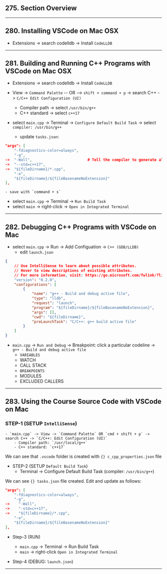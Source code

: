 ## 275. Section Overview

***

## 280. Installing VSCode on Mac OSX

* Extensions -> search codelldb -> Install `CodeLLDB`

***

## 281. Building and Running C++ Programs with VSCode on Mac OSX

* Extensions -> search codelldb -> Install `CodeLLDB`

* View -> `Command Palette` -- OR --> `shift + command + p` -> search C++ -> `C/C++ Edit Configuration (UI)`
    - Compiler path -> select `/usr/bin/g++`
    - C++ standard -> select `c++17`


* select `main.cpp` -> Terminal -> `Configure Default Build Task` -> select `compiler: /usr/bin/g++`
    - update `tasks.json`:
```json
"args": [
    "-fdiagnostics-color=always",
    "-g",
->  "-Wall",                         # Tell the compiler to generate all warnings.
->  "--std=c++17",
->	"${fileDirname}/*.cpp",
    "-o",
    "${fileDirname}/${fileBasenameNoExtension}"
],
```
    - save with `command + s`


* select `main.cpp` -> Terminal -> `Run Build Task`
* select `main` -> right-click -> `Open in Integrated Terminal`

***

## 282. Debugging C++ Programs with VSCode on Mac

* select `main.cpp` -> Run -> Add Configuation -> `C++ (GDB/LLDB)`
    - edit `launch.json`
```json
{
    // Use IntelliSense to learn about possible attributes.
    // Hover to view descriptions of existing attributes.
    // For more information, visit: https://go.microsoft.com/fwlink/?linkid=830387
    "version": "0.2.0",
    "configurations": [
        {
            "name": "g++ - Build and debug active file",
            "type": "lldb",
            "request": "launch",
            "program": "${fileDirname}/${fileBasenameNoExtension}",
            "args": [],
            "cwd": "${fileDirname}",
            "preLaunchTask": "C/C++: g++ build active file"
        }
    ]
}
```

* `main.cpp` -> `Run and Debug` -> Breakpoint: click a particular codeline -> `g++ - Build and debug active file`
    - `VARIABLES`
    - WATCH
    - CALL STACK
    - `BREAKPOINTS`
    - MODULES
    - EXCLUDED CALLERS

***

## 283. Using the Course Source Code with VSCode on Mac

### STEP-1 (SETUP `IntelliSense`)
    - `main.cpp` -> View -> `Command Palette` OR `cmd + shift + p` -> search C++ -> `C/C++: Edit Configuration (UI)`
        - Compiler path: `/usr/local/g++`
        - C++ standard: `c++17`

We can see that `.vscode` folder is created with `{} c_cpp_properties.json` file

* STEP-2 (SETUP `Default Build Task`)
    - Terminal -> Configure Default Build Task (compiler: `/usr/bin/g++`)

We can see `{} tasks.json` file created. Edit and update as follows:

```json
"args": [
    "-fdiagnostics-color=always",
    "-g",
->    "-Wall",
->    "-std=c++17",
->    "${fileDirname}/*.cpp",
    "-o",
    "${fileDirname}/${fileBasenameNoExtension}"
],
```

* Step-3 (RUN)
    - `main.cpp` -> Terminal -> Run Build Task
    - `main` -> right-click `Open in Integrated Terminal`

* Step-4 (DEBUG: `launch.json`)

***

##
